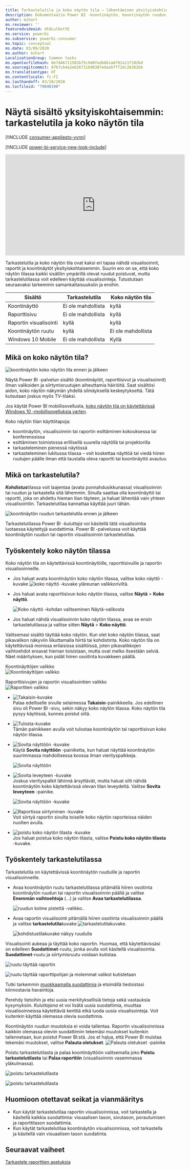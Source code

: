 ```yaml
---
title: Tarkastelutila ja koko näytön tila – lähentäminen yksityiskohtien katsomiseksi
description: Dokumentaatio Power BI -koontinäytön, koontinäytön ruudun, raportin tai raportin visualisoinnin esittämiseen tarkastelutilassa tai koko näytön tilassa
author: mihart
ms.reviewer: ''
featuredvideoid: dtdLul6otYE
ms.service: powerbi
ms.subservice: powerbi-consumer
ms.topic: conceptual
ms.date: 03/09/2020
ms.author: mihart
LocalizationGroup: Common tasks
ms.openlocfilehash: 0e7d46711502b75c9d0fedb8b1a0792a11f102bd
ms.sourcegitcommit: 87b7cb4a2e626711b98387edaa5ff72dc26262bb
ms.translationtype: HT
ms.contentlocale: fi-FI
ms.lasthandoff: 03/10/2020
ms.locfileid: "79040190"
---
```

# <a name="display-content-in-more-detail-focus-mode-and-full-screen-mode"></a>Näytä sisältö yksityiskohtaisemmin: tarkastelutila ja koko näytön tila

[!INCLUDE [consumer-appliesto-yynn](../includes/consumer-appliesto-yynn.md)]

[!INCLUDE [power-bi-service-new-look-include](../includes/power-bi-service-new-look-include.md)]    

<iframe width="560" height="315" src="https://www.youtube.com/embed/dtdLul6otYE" frameborder="0" allowfullscreen></iframe>

Tarkastelutila ja koko näytön tila ovat kaksi eri tapaa nähdä visualisoinnit, raportit ja koontinäytöt yksityiskohtaisemmin.  Suurin ero on se, että koko näytön tilassa kaikki sisällön ympärillä olevat ruudut poistuvat, mutta tarkastelutilassa voit edelleen käyttää visualisointeja. Tutustutaan seuraavaksi tarkemmin samankaltaisuuksiin ja eroihin.  

|Sisältö    | Tarkastelutila  |Koko näytön tila  |
|---------|---------|----------------------|
|Koontinäyttö     |   Ei ole mahdollista     | kyllä |
|Raporttisivu   | Ei ole mahdollista  | kyllä|
|Raportin visualisointi | kyllä    | kyllä |
|Koontinäytön ruutu | kyllä    | Ei ole mahdollista |
|Windows 10 Mobile | Ei ole mahdollista | Kyllä |

## <a name="what-is-full-screen-mode"></a>Mikä on koko näytön tila?

![koontinäytön koko näytön tila ennen ja jälkeen](media/end-user-focus/power-bi-dashboards-focus.png)

Näytä Power BI -palvelun sisältö (koontinäytöt, raporttisivut ja visualisoinnit) ilman valikoiden ja siirtymisruutujen aiheuttamia häiriöitä.  Saat sisältösi aidon, koko näytön näkymän yhdellä silmäyksellä keskeytyksettä. Tätä kutsutaan joskus myös TV-tilaksi.   

Jos käytät Power BI mobiilisovellusta, [koko näytön tila on käytettävissä Windows 10 -mobiilisovelluksia varten](./mobile/mobile-windows-10-app-presentation-mode.md). 

Koko näytön tilan käyttötapoja:

* koontinäytön, visualisoinnin tai raportin esittäminen kokouksessa tai konferenssissa
* esittäminen toimistossa erillisellä suurella näytöllä tai projektorilla
* tarkasteleminen pienessä näytössä
* tarkasteleminen lukitussa tilassa – voit koskettaa näyttöä tai viedä hiiren ruutujen päälle ilman että taustalla oleva raportti tai koontinäyttö avautuu

## <a name="what-is-focus-mode"></a>Mikä on tarkastelutila?

***Kohdistus***tilassa voit laajentaa (avata ponnahdusikkunassa) visualisoinnin tai ruudun ja tarkastella sitä lähemmin.  Sinulla saattaa olla koontinäyttö tai raportti, joka on ahdettu hieman liian täyteen, ja haluat lähentää vain yhteen visualisointiin.  Tarkastelutilaa kannattaa käyttää juuri tähän.  

![koontinäytön ruudun tarkastelutila ennen ja jälkeen](media/end-user-focus/power-bi-compare-dash.png)

Tarkastelutilassa Power BI *-kuluttaja* voi käsitellä tätä visualisointia luotaessa käytettyjä suodattimia.  Power BI -palvelussa voit käyttää koontinäytön ruudun tai raportin visualisoinnin tarkastelutilaa.

## <a name="working-in-full-screen-mode"></a>Työskentely koko näytön tilassa

Koko näytön tila on käytettävissä koontinäytöille, raporttisivuille ja raportin visualisoinneille. 

- Jos haluat avata koontinäytön koko näytön tilassa, valitse koko näyttö -kuvake ![koko näyttö -kuvake](media/end-user-focus/power-bi-full-screen-icon.png) yläreunan valikkoriviltä. 

- Jos haluat avata raporttisivun koko näytön tilassa, valitse **Näytä** > **Koko näyttö**.

    ![Koko näyttö -kohdan valitseminen Näytä-valikosta](media/end-user-focus/power-bi-view.png)


- Jos haluat nähdä visualisoinnin koko näytön tilassa, avaa se ensin tarkastelutilassa ja valitse sitten **Näytä** > **Koko näyttö**.  


Valitsemasi sisältö täyttää koko näytön.    Kun olet koko näytön tilassa, saat pikavalikon näkyviin liikuttamalla hiirtä tai kohdistinta. Koko näytön tila on käytettävissä monissa erilaisissa sisällöissä, joten pikavalikkojen vaihtoehdot eroavat hieman toisistaan, mutta ovat melko itsestään selviä.  Näet määrityksen, kun pidät hiiren osoitinta kuvakkeen päällä.

Koontinäyttöjen valikko    
![Koontinäyttöjen valikko](media/end-user-focus/power-bi-full-screen-dash.png)    

Raporttisivujen ja raportin visualisointien valikko    
![Raporttien valikko](media/end-user-focus/power-bi-report-full-screen.png)    

  * ![Takaisin-kuvake](media/end-user-focus/power-bi-back-icon.png)    
  Palaa edelliselle sivulle selaimessa **Takaisin**-painikkeella. Jos edellinen sivu oli Power BI -sivu, sekin näkyy koko näytön tilassa.  Koko näytön tila pysyy käytössä, kunnes poistut siitä.

  * ![Tulosta-kuvake](media/end-user-focus/power-bi-print-icon.png)    
  Tämän painikkeen avulla voit tulostaa koontinäytön tai raporttisivun koko näytön tilassa.

  * ![Sovita näyttöön -kuvake](media/end-user-focus/power-bi-fit-to-screen-icon.png)    
    Käytä **Sovita näyttöön** -painiketta, kun haluat näyttää koontinäytön suurimmassa mahdollisessa koossa ilman vierityspalkkeja.  

    ![Sovita näyttöön](media/end-user-focus/power-bi-fit-screen.png)

  * ![Sovita leveyteen -kuvake](media/end-user-focus/power-bi-fit-width.png)       
    Joskus vierityspalkit lähinnä ärsyttävät, mutta haluat silti nähdä koontinäytön koko käytettävissä olevan tilan leveydeltä. Valitse **Sovita leveyteen** -painike.    

    ![Sovita näyttöön -kuvake](media/end-user-focus/power-bi-fit-to-width-new.png)

  * ![Raportissa siirtyminen -kuvake](media/end-user-focus/power-bi-report-nav2.png)       
    Voit siirtyä raportin sivulta toiselle koko näytön raporteissa näiden nuolten avulla.    
  * ![poistu koko näytön tilasta -kuvake](media/end-user-focus/exit-fullscreen-new.png)     
  Jos haluat poistua koko näytön tilasta, valitse **Poistu koko näytön tilasta** -kuvake.

      

## <a name="working-in-focus-mode"></a>Työskentely tarkastelutilassa

Tarkastelutila on käytettävissä koontinäytön ruuduille ja raportin visualisoinneille. 

- Avaa koontinäytön ruutu tarkastelutilassa pitämällä hiiren osoitinta koontinäytön ruudun tai raportin visualisoinnin päällä ja valitse **Enemmän vaihtoehtoja** (...) ja valitse **Avaa tarkastelutilassa**.

    ![ruudun kolme pistettä -valikko](media/end-user-focus/power-bi-dashboard-focus.png).. 

- Avaa raportin visualisointi pitämällä hiiren osoitinta visualisoinnin päällä ja valitse **tarkastelutila**kuvake ![tarkastelutilakuvake](media/end-user-focus/pbi_popout.jpg).  

   ![kohdistustilakuvake näkyy ruudulla](media/end-user-focus/power-bi-hover-focus-icon.png)



Visualisointi aukeaa ja täyttää koko raportin. Huomaa, että käytettävissäsi on edelleen **Suodattimet**-ruutu, jonka avulla voit käsitellä visualisointia. **Suodattimet**-ruutu ja siirtymisruutu voidaan kutistaa.

   ![ruutu täyttää raportin](media/end-user-focus/power-bi-focus-filter.png)


   ![ruutu täyttää raporttipohjan ja molemmat valikot kutistetaan](media/end-user-focus/power-bi-menu-collapse.png)  

Tutki tarkemmin [muokkaamalla suodattimia](end-user-report-filter.md) ja etsimällä tiedoistasi kiinnostavia havaintoja.  

Perehdy tietoihin ja etsi uusia merkityksellisiä tietoja sekä vastauksia kysymyksiin. *Kuluttajana* et voi lisätä uusia suodattimia, muuttaa visualisoinneissa käytettäviä kenttiä etkä luoda uusia visualisointeja.  Voit kuitenkin käyttää olemassa olevia suodattimia. 

Koontinäytön ruudun muutoksia ei voida tallentaa. Raportin visualisoinnissa kaikkiin olemassa oleviin suodattimiin tekemäsi muutokset kuitenkin tallennetaan, kun poistut Power BI:stä. Jos et halua, että Power BI muistaa tekemäsi muutokset, valitse **Palauta oletukset**. ![Palauta oletukset -painike](media/end-user-focus/power-bi-resets.png)  

Poistu tarkastelutilasta ja palaa koontinäyttöön valitsemalla joko **Poistu tarkastelutilasta** tai **Palaa raporttiin** (visualisoinnin vasemmassa yläkulmassa).

![poistu tarkastelutilasta](media/end-user-focus/power-bi-exit.png)    

![poistu tarkastelutilasta](media/end-user-focus/power-bi-back-to-report.png)  

## <a name="considerations-and-troubleshooting"></a>Huomioon otettavat seikat ja vianmääritys

* Kun käytät tarkastelutilaa raportin visualisoinnissa, voit tarkastella ja käsitellä kaikkia suodattimia: visuaalisen tason, sivutason, porautumisen ja raporttitason suodattimia.    
* Kun käytät tarkastelutilaa koontinäytön visualisoinnissa, voit tarkastella ja käsitellä vain visuaalisen tason suodatinta.

## <a name="next-steps"></a>Seuraavat vaiheet

[Tarkastele raporttien asetuksia](end-user-report-view.md)